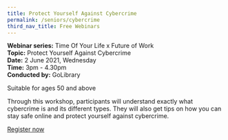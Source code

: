 ```yaml
---
title: Protect Yourself Against Cybercrime
permalink: /seniors/cybercrime
third_nav_title: Free Webinars
---
```

**Webinar series:** Time Of Your Life x Future of Work</br> **Topic:** Protect Yourself Against Cybercrime</br> **Date:** 2 June 2021, Wednesday</br> **Time:** 3pm - 4.30pm </br> **Conducted by:** GoLibrary

Suitable for ages 50 and above

Through this workshop, participants will understand exactly what cybercrime is and its different types. They will also get tips on how you can stay safe online and protect 
yourself against cybercrime.


[Register now](https://www.eventbrite.sg/e/protect-yourself-against-cybercrime-time-of-your-life-x-future-of-work-registration-154496022763?aff=ebdsoporgprofile)

